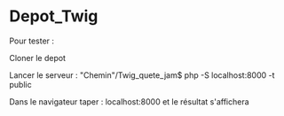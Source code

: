 # Depot_Twig

Pour tester :

Cloner le depot

Lancer le serveur : "Chemin"/Twig_quete_jam$ php -S localhost:8000 -t public

Dans le navigateur taper : localhost:8000 et le résultat s'affichera
